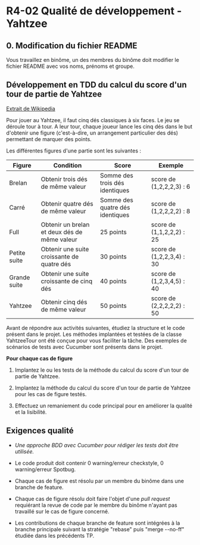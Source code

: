 # R4-02 Qualité de développement - Yahtzee

## 0. Modification du fichier README

Vous travaillez en binôme, un des membres du binôme doit modifier le fichier README avec vos noms, prénoms et groupe.

## Développement en TDD du calcul du score d'un tour de partie de Yahtzee

[Extrait de Wikipedia](https://fr.wikipedia.org/wiki/Yahtzee)

Pour jouer au Yahtzee, il faut cinq dés classiques à six faces.
Le jeu se déroule tour à tour. A leur tour, chaque joueur lance les cinq dés dans le but d'obtenir une figure 
(c'est-à-dire, un arrangement particulier des dés) permettant de marquer des points.

Les différentes figures d'une partie sont les suivantes :


| Figure       | Condition                                    | Score                           | Exemple                   |
|--------------|----------------------------------------------|---------------------------------|---------------------------|
| Brelan       | Obtenir trois dés de même valeur             | Somme des trois dés identiques  | score de (1,2,2,2,3) : 6  |
| Carré        | Obtenir quatre dés de même valeur            | Somme des quatre dés identiques | score de (1,2,2,2,2) : 8  |
| Full         | Obtenir un brelan et deux dés de même valeur | 25 points                       | score de (1,1,2,2,2) : 25 |
| Petite suite | Obtenir une suite croissante de quatre dés   | 30 points                       | score de (1,2,2,3,4) : 30 |
| Grande suite | Obtenir une suite croissante de cinq dés     | 40 points                       | score de (1,2,3,4,5) : 40 |
| Yahtzee      | Obtenir cinq dés de même valeur              | 50 points                       | score de (2,2,2,2,2) : 50 |

Avant de répondre aux activités suivantes, étudiez la structure et le code présent dans le projet. 
Les méthodes implantées et testées de la classe YahtzeeTour ont été conçue pour vous faciliter la tâche. 
Des exemples de scénarios de tests avec Cucumber sont présents dans le projet.

**Pour chaque cas de figure**

1. Implantez le ou les tests de la méthode du calcul du score d'un tour de partie de Yahtzee.

2. Implantez la méthode du calcul du score d'un tour de partie de Yahtzee pour les cas de figure testés.

3. Effectuez un remaniement du code principal pour en améliorer la qualité et la lisibilité.

## Exigences qualité

- *Une approche BDD avec Cucumber pour rédiger les tests doit être utilisée.*

- Le code produit doit contenir 0 warning/erreur checkstyle, 0 warning/erreur Spotbug.
- Chaque cas de figure est résolu par un membre du binôme dans une branche de feature.
- Chaque cas de figure résolu doit faire l'objet d'une _pull request_ requiérant la revue de code par le membre du binôme
n'ayant pas travaillé sur le cas de figure concerné.
- Les contributions de chaque branche de feature sont intégrées à la branche principale suivant la stratégie "rebase" puis "merge --no-ff"
étudiée dans les précédents TP.



